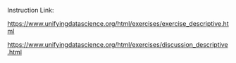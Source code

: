 Instruction Link:

https://www.unifyingdatascience.org/html/exercises/exercise_descriptive.html

https://www.unifyingdatascience.org/html/exercises/discussion_descriptive.html
